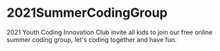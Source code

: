 # 2021SummerCodingGroup
2021 Youth Coding Innovation Club invite all kids to join our free online summer coding group, let's coding together and have fun.
